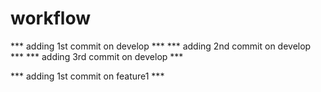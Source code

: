 # workflow
*** adding 1st commit on develop *** 
*** adding 2nd commit on develop ***
*** adding 3rd commit on develop ***


*** adding 1st commit on feature1 ***

